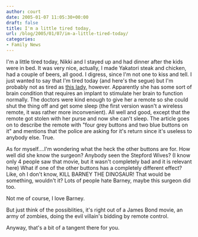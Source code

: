 ```yaml
---
author: court
date: 2005-01-07 11:05:30+00:00
draft: false
title: I'm a little tired today,
url: /blog/2005/01/07/im-a-little-tired-today/
categories:
- Family News
---
```


I'm a little tired today, Nikki and I stayed up and had dinner after the kids were in bed.  It was very nice, actually, I made Yakatori steak and chicken, had a couple of beers, all good.
I digress, since I'm not one to kiss and tell.  I just wanted to say that I'm tired today (and here's the segue) but I'm probably not as tired as [this lady](http://news.bbc.co.uk/1/hi/uk/4142183.stm), however.  Apparently she has some sort of brain condition that requires an implant to stimulate her brain to function normally.  The doctors were kind enough to give her a remote so she could shut the thing off and get some sleep (the first version wasn't a wireless remote, it was rather more inconvenient).  All well and good, except that the remote got stolen with her purse and now she can't sleep.  The article goes on to describe the remote with "four grey buttons and two blue buttons on it" and mentions that the police are asking for it's return since it's useless to anybody else.  True.

As for myself....I'm wondering what the heck the other buttons are for.  How well did she know the surgeon?  Anybody seen the Stepford Wives?  (I know only 4 people saw that movie, but it wasn't completely bad and it is relevant here)  What if one of the other buttons has a completely different effect?  Like, oh I don't know, KILL BARNEY THE DINOSAUR!  That would be something, wouldn't it?  Lots of people hate Barney, maybe this surgeon did too.

Not me of course, I love Barney.

But just think of the possiblities, it's right out of a James Bond movie, an army of zombies, doing the evil villain's bidding by remote control.

Anyway, that's a bit of a tangent there for you.
